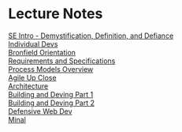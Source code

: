 # Lecture Notes
[SE Intro - Demystification, Definition, and Defiance](https://houses-pay-526.craft.me/BEtiGoivUaqXO5)\
[Individual Devs](https://houses-pay-526.craft.me/fWTsrhQJjFDYl7)\
[Bronfield Orientation](https://houses-pay-526.craft.me/g0POm3rbt2rTXc)\
[Requirements and Specifications](https://houses-pay-526.craft.me/2L4dXsINIk9SO4)\
[Process Models Overview](https://houses-pay-526.craft.me/bzm9y0vVAxD6w9)\
[Agile Up Close](https://houses-pay-526.craft.me/4sENC8e2F6IvuR)\
[Architecture](https://houses-pay-526.craft.me/9xvtpmwdyKidIs)\
[Building and Deving Part 1](https://houses-pay-526.craft.me/O43FoB5a4asCAa)\
[Building and Deving Part 2](https://houses-pay-526.craft.me/WJ7bDhvyPDO0T0)\
[Defensive Web Dev](https://houses-pay-526.craft.me/g2yePWbjdwOOae)\
[Minal](https://houses-pay-526.craft.me/O4RGh2xLpWRjfm)